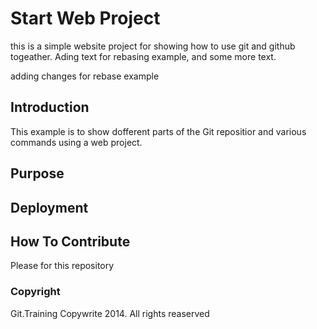 # Start Web Project

this is a simple website project for showing how to use git and github togeather. Ading text for rebasing example, and some more text.

adding changes for  rebase example
## Introduction

This example is to show dofferent parts of the Git repositior and various commands using a web project.

## Purpose

## Deployment

## How To Contribute

Please for this repository

### Copyright
Git.Training Copywrite 2014. All rights reaserved 